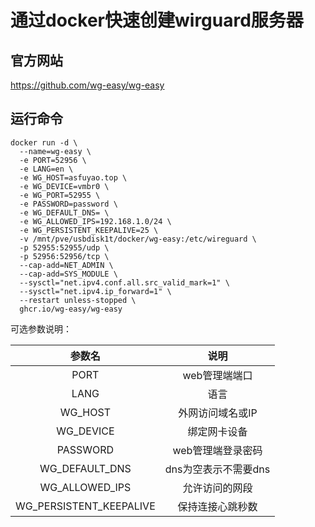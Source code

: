 # 通过docker快速创建wirguard服务器

## 官方网站

https://github.com/wg-easy/wg-easy

## 运行命令

```shell
docker run -d \
  --name=wg-easy \
  -e PORT=52956 \
  -e LANG=en \
  -e WG_HOST=asfuyao.top \
  -e WG_DEVICE=vmbr0 \
  -e WG_PORT=52955 \
  -e PASSWORD=password \
  -e WG_DEFAULT_DNS= \
  -e WG_ALLOWED_IPS=192.168.1.0/24 \
  -e WG_PERSISTENT_KEEPALIVE=25 \
  -v /mnt/pve/usbdisk1t/docker/wg-easy:/etc/wireguard \
  -p 52955:52955/udp \
  -p 52956:52956/tcp \
  --cap-add=NET_ADMIN \
  --cap-add=SYS_MODULE \
  --sysctl="net.ipv4.conf.all.src_valid_mark=1" \
  --sysctl="net.ipv4.ip_forward=1" \
  --restart unless-stopped \
  ghcr.io/wg-easy/wg-easy
```

可选参数说明：

|         参数名          |         说明         |
| :---------------------: | :------------------: |
|          PORT           |    web管理端端口     |
|          LANG           |         语言         |
|         WG_HOST         |   外网访问域名或IP   |
|        WG_DEVICE        |     绑定网卡设备     |
|        PASSWORD         |  web管理端登录密码   |
|     WG_DEFAULT_DNS      | dns为空表示不需要dns |
|     WG_ALLOWED_IPS      |    允许访问的网段    |
| WG_PERSISTENT_KEEPALIVE |   保持连接心跳秒数   |

